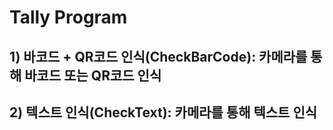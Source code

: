 # Tally Program

## 1) 바코드 + QR코드 인식(CheckBarCode): 카메라를 통해 바코드 또는 QR코드 인식

## 2) 텍스트 인식(CheckText): 카메라를 통해 텍스트 인식
